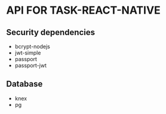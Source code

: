 # API FOR TASK-REACT-NATIVE

## Security dependencies
* bcrypt-nodejs 
* jwt-simple
* passport
* passport-jwt

## Database
* knex
* pg 